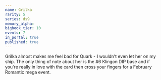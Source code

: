 ```yaml
---
name: Grilka
rarity: 5
series: ds9
memory_alpha:
bigbook_tier: 10
events: 7
in_portal: true
published: true
---
```


Grilka almost makes me feel bad for Quark - I wouldn't even let her on my ship. The only thing of note about her is the #6 Klingon DIP base and if you're really in love with the card then cross your fingers for a February Romantic mega event.
